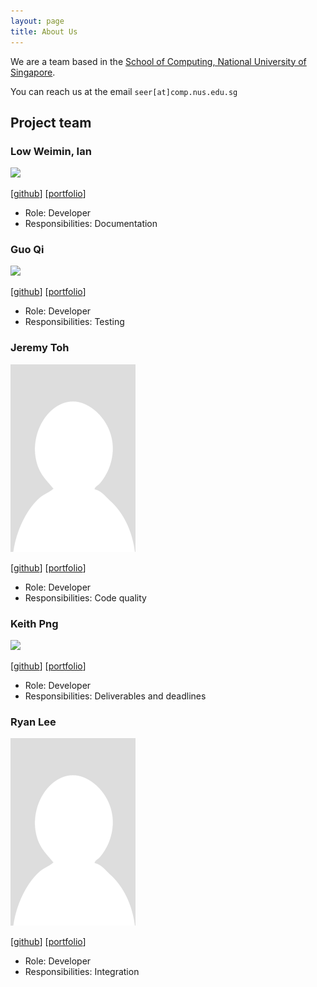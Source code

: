```yaml
---
layout: page
title: About Us
---
```


We are a team based in the [School of Computing, National University of Singapore](http://www.comp.nus.edu.sg).

You can reach us at the email `seer[at]comp.nus.edu.sg`

## Project team

### Low Weimin, Ian

<img src="images/johndoe.png" width="200px">

[[github](https://github.com/castryl)]
[[portfolio](team/johndoe.md)]

* Role: Developer
* Responsibilities: Documentation

### Guo Qi

<img src="images/johndoe.png" width="200px">

[[github](http://github.com/NUSDG)]
[[portfolio](team/johndoe.md)]

* Role: Developer
* Responsibilities: Testing

### Jeremy Toh

<img src="images/deepimpactmir.png" width="200px">

[[github](http://github.com/deepimpactmir)] [[portfolio](team/johndoe.md)]

- Role: Developer
- Responsibilities: Code quality

### Keith Png

<img src="images/johndoe.png" width="200px">

[[github](http://github.com/KeithPJX)]
[[portfolio](team/johndoe.md)]

* Role: Developer
* Responsibilities: Deliverables and deadlines

### Ryan Lee

<img src="images/ryanlml.png" width="200px">

[[github](http://github.com/ryanlml)]
[[portfolio](team/johndoe.md)]

* Role: Developer
* Responsibilities: Integration
